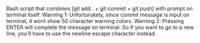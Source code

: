 Bash script that combines [git add . + git commit + git push] with prompt on terminal itself.
Warning 1: Unfortunately, since commit message is input on terminal, it wont show 50 character warning colors.
Warning 2: Pressing ENTER will complete the message on terminal. So if you want to go to a new line, you'll have to use the newline escape character instead.
